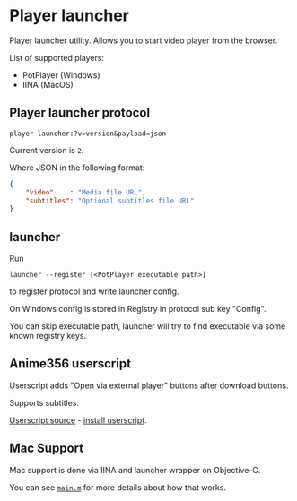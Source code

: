 # Player launcher

Player launcher utility. Allows you to start video player from the browser.

List of supported players:

* PotPlayer (Windows)
* IINA (MacOS)

## Player launcher protocol

```url
player-launcher:?v=version&payload=json
```

Current version is `2`.

Where JSON in the following format:
```json
{
    "video"    : "Media file URL",
    "subtitles": "Optional subtitles file URL"
}
```

## launcher

Run
```shell
launcher --register [<PotPlayer executable path>]
```
to register protocol and write launcher config.

On Windows config is stored in Registry in protocol sub key "Config".

You can skip executable path, launcher will try to find executable via some known registry keys.

## Anime356 userscript

Userscript adds "Open via external player" buttons after download buttons.

Supports subtitles.

[Userscript source](userscripts/anime365.user.js) - [install userscript](https://raw.githubusercontent.com/Zekfad/player_launcher/master/userscripts/anime365.user.js).

## Mac Support

Mac support is done via IINA and launcher wrapper on Objective-C.

You can see [`main.m`](mac/launcher/main.m) for more details about how that works.
